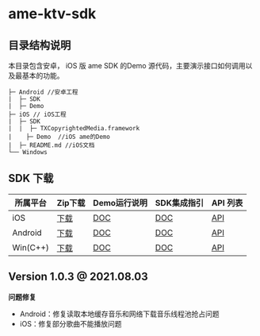 # ame-ktv-sdk

## 目录结构说明

本目录包含安卓， iOS 版 ame SDK 的Demo 源代码，主要演示接口如何调用以及最基本的功能。

```
├─ Android //安卓工程 
|  ├─ SDK   
|  ├─ Demo
├─ iOS // iOS工程
|  ├─ SDK   
|  |  ├─ TXCopyrightedMedia.framework 
|	 ├─ Demo  //iOS ame的Demo
|  ├─ README.md //iOS文档
└── Windows
```

## SDK 下载

| 所属平台 | Zip下载                                                      | Demo运行说明                                                | SDK集成指引                                                 | API 列表                                                    |
| -------- | ------------------------------------------------------------ | ----------------------------------------------------------- | ----------------------------------------------------------- | ----------------------------------------------------------- |
| iOS      | [下载](https://liteav.sdk.qcloud.com/download/latest/TXLiteAVSDK_TRTC_iOS_latest.zip) | [DOC](https://cloud.tencent.com/document/product/647/32396) | [DOC](https://cloud.tencent.com/document/product/647/32173) | [API](https://cloud.tencent.com/document/product/647/32258) |
| Android  | [下载](https://liteav.sdk.qcloud.com/download/latest/TXLiteAVSDK_TRTC_Android_latest.zip) | [DOC](https://cloud.tencent.com/document/product/647/32166) | [DOC](https://cloud.tencent.com/document/product/647/32175) | [API](https://cloud.tencent.com/document/product/647/32267) |
| Win(C++) | [下载](https://liteav.sdk.qcloud.com/download/latest/TXLiteAVSDK_TRTC_Win_latest.zip) | [DOC](https://cloud.tencent.com/document/product/647/32397) | [DOC](https://cloud.tencent.com/document/product/647/32178) | [API](https://cloud.tencent.com/document/product/647/32268) |

## Version 1.0.3 @ 2021.08.03

**问题修复**

- Android：修复读取本地缓存音乐和网络下载音乐线程池抢占问题
- iOS：修复部分歌曲不能播放问题

